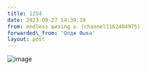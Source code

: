 ```yaml
---
title: 1254
date: 2023-09-27 14:39:19
from: endless шизing ⍼ (channel1162404975)
forwarded\_from: 'Олдж Фыва'
layout: post
---
```


![image](photos/photo_172@27-09-2023_14-39-19.jpg)


